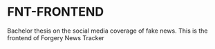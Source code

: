 # FNT-FRONTEND
Bachelor thesis on the social media coverage of fake news.
This is the frontend of Forgery News Tracker
